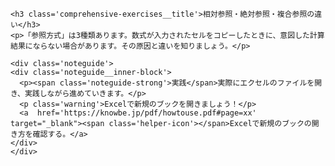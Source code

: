```custom-contents<h3 class='comprehensive-exercises__title'>相対参照・絶対参照・複合参照の違い</h3>
<p>「参照方式」は3種類あります。数式が入力されたセルをコピーしたときに、意図した計算結果にならない場合があります。その原因と違いを知りましょう。</p><div class='noteguide'><div class='noteguide__inner-block'>  <p><span class='noteguide-strong'>実践</span>実際にエクセルのファイルを開き、実践しながら進めていきます。</p>  <p class='warning'>Excelで新規のブックを開きましょう！</p>  <a  href='https://knowbe.jp/pdf/howtouse.pdf#page=xx' target="_blank"><span class='helper-icon'></span>Excelで新規のブックの開き方を確認する。</a></div></div>```
